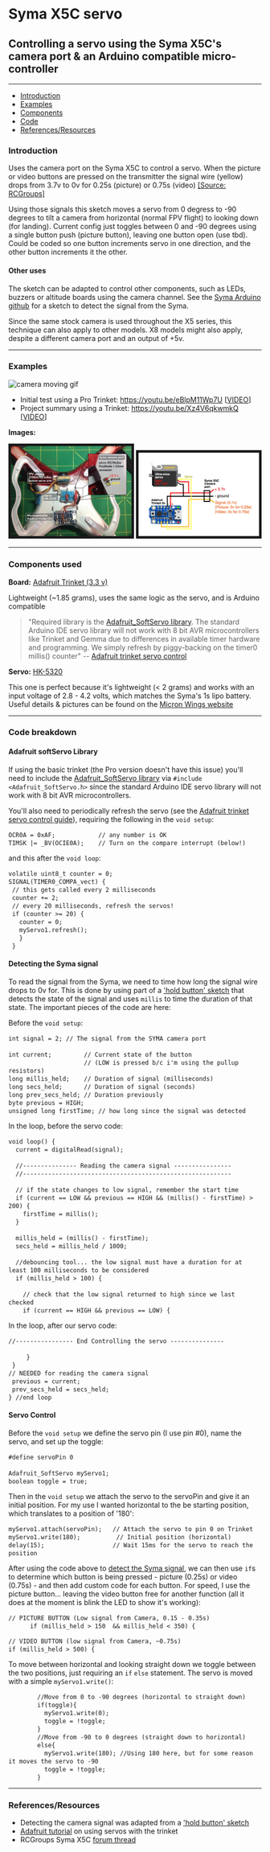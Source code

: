# Syma X5C servo
## Controlling a servo using the Syma X5C's camera port &amp; an Arduino compatible micro-controller

 *******************************************************************
 
 - [Introduction](#introduction)
 - [Examples](#examples)
 - [Components](#components-used)
 - [Code](#code-breakdown)
 - [References/Resources](#referencesresources)

### Introduction

Uses the camera port on the Syma X5C to control a servo. When the picture or video buttons are pressed on the transmitter the signal wire (yellow) drops from 3.7v to 0v for 0.25s (picture) or 0.75s (video) [[Source: RCGroups]](https://www.rcgroups.com/forums/showpost.php?p=31397718&postcount=5415)

Using those signals this sketch moves a servo from 0 degress to -90 degrees to tilt a camera from horizontal (normal FPV flight) to looking down (for landing). Current config just toggles between 0 and -90 degrees using a single button push (picture button), leaving one button open (use tbd). Could be coded so one button increments servo in one direction, and the other button increments it the other.

#### Other uses

The sketch can be adapted to control other components, such as LEDs, buzzers or altitude boards using the camera channel.
See the [Syma Arduino github](https://github.com/EThornill/Syma_Arduino) for a sketch to detect the signal from the Syma.

Since the same stock camera is used throughout the X5 series, this technique can also apply to other models. X8 models might also apply, despite a different camera port and an output of +5v.

------------------------------

### Examples

![camera moving gif](https://raw.githubusercontent.com/EThornill/Syma_X5C_servo/master/images/Syma_X5C_servo.gif)

- Initial test using a Pro Trinket: https://youtu.be/eBlpM11Wp7U [[VIDEO](https://youtu.be/eBlpM11Wp7U)]
- Project summary using a Trinket: https://youtu.be/Xz4V6qkwmkQ [[VIDEO](https://youtu.be/Xz4V6qkwmkQ)]

**Images:**

<a href="/images/overview.jpg"><img src="images/overview.jpg" 
alt="Overview of completed setup" width="240" border="5" /></a> <a href="images/schematic.jpg"><img src="images/schematic.jpg" 
alt="schematic" width="240" border="5" /></a>

------------------------------

### Components used
 
  **Board:** [Adafruit Trinket (3.3 v)](https://www.adafruit.com/product/1500)
  
 Lightweight (~1.85 grams), uses the same logic as the servo, and is Arduino compatible

  >"Required library is the [Adafruit_SoftServo library](https://github.com/adafruit/Adafruit_SoftServo). The standard Arduino IDE servo library will not work with 8 bit AVR microcontrollers like Trinket and Gemma due to differences in available timer hardware and programming. We simply refresh by piggy-backing on the timer0 millis() counter" -- [Adafruit trinket servo control](https://learn.adafruit.com/trinket-gemma-servo-control/overview)
  
  **Servo:** [HK-5320](https://hobbyking.com/en_us/hk-5320-ultra-micro-digital-servo-1-7g-0-05sec-0-075kg.html)
  
  This one is perfect because it's lightweight (< 2 grams) and works with an input voltage of 2.8 - 4.2 volts, which matches the Syma's 1s lipo battery. Useful details & pictures can be found on the [Micron Wings website](http://www.micronwings.com/Products/Servo%20HK5320/index.shtml)
  
 ------------------------------
 
### Code breakdown

#### Adafruit softServo Library
If using the basic trinket (the Pro version doesn't have this issue) you'll need to include the [Adafruit_SoftServo library](https://github.com/adafruit/Adafruit_SoftServo) via `#include <Adafruit_SoftServo.h>` since the standard Arduino IDE servo library will not work with 8 bit AVR microcontrollers.
 
You'll also need to periodically refresh the servo (see the [Adafruit trinket servo control guide](https://learn.adafruit.com/trinket-gemma-servo-control/overview)), requiring the following in the `void setup`:
 
 ```arduino
OCR0A = 0xAF;            // any number is OK
TIMSK |= _BV(OCIE0A);    // Turn on the compare interrupt (below!)
 ```
 and this after the `void loop`:
 
 ```arduino
 volatile uint8_t counter = 0;
SIGNAL(TIMER0_COMPA_vect) {
  // this gets called every 2 milliseconds
  counter += 2;
  // every 20 milliseconds, refresh the servos!
  if (counter >= 20) {
    counter = 0;
    myServo1.refresh();
    }
  }
 ```
 
 
#### Detecting the Syma signal
 To read the signal from the Syma, we need to time how long the signal wire drops to 0v for. This is done by using part of a ['hold button' sketch](http://playground.arduino.cc/Code/HoldButton) that detects the state of the signal and uses `millis` to time the duration of that state. The important pieces of the code are here:
 
Before the `void setup`:
```arduino
int signal = 2; // The signal from the SYMA camera port

int current;         // Current state of the button
                     // (LOW is pressed b/c i'm using the pullup resistors)
long millis_held;    // Duration of signal (milliseconds)
long secs_held;      // Duration of signal (seconds)
long prev_secs_held; // Duration previously
byte previous = HIGH;
unsigned long firstTime; // how long since the signal was detected
```
In the loop, before the servo code:
```arduino
void loop() {
  current = digitalRead(signal);
  
  //--------------- Reading the camera signal ----------------
  //----------------------------------------------------------

  // if the state changes to low signal, remember the start time 
  if (current == LOW && previous == HIGH && (millis() - firstTime) > 200) {
    firstTime = millis();
  }

  millis_held = (millis() - firstTime);
  secs_held = millis_held / 1000;

  //debouncing tool... the low signal must have a duration for at least 100 milliseconds to be considered
  if (millis_held > 100) {
   
    // check that the low signal returned to high since we last checked
    if (current == HIGH && previous == LOW) {
 ```
 In the loop, after our servo code:
 
 ```arduino
//---------------- End Controlling the servo ---------------
      
      }
  }
// NEEDED for reading the camera signal
  previous = current;
  prev_secs_held = secs_held;
} //end loop
 ```
 
 
#### Servo Control

Before the `void setup` we define the servo pin (I use pin \#0), name the servo, and set up the toggle:
```arduino
#define servoPin 0

Adafruit_SoftServo myServo1; 
boolean toggle = true;
```
Then in the `void setup` we attach the servo to the servoPin and give it an initial position. For my use I wanted horizontal to the be starting position, which translates to a position of '180':
```arduino
myServo1.attach(servoPin);   // Attach the servo to pin 0 on Trinket
myServo1.write(180);          // Initial position (horizontal)
delay(15);                   // Wait 15ms for the servo to reach the position
```

After using the code above to [detect the Syma signal](#detecting-the-syma-signal), we can then use `if`s to determine which button is being pressed - picture (0.25s) or video (0.75s) -  and then add custom code for each button. For speed, I use the picture button... leaving the video button free for another function (all it does at the moment is blink the LED to show it's working):
```arduino
// PICTURE BUTTON (Low signal from Camera, 0.15 - 0.35s)
      if (millis_held > 150  && millis_held < 350) {     
```
```arduino
// VIDEO BUTTON (low signal from Camera, ~0.75s)
if (millis_held > 500) {
```

To move between horizontal and looking straight down we toggle between the two positions, just requiring an `if` `else` statement. The servo is moved with a simple `myServo1.write()`:
```arduino 
        //Move from 0 to -90 degrees (horizontal to straight down)
        if(toggle){
          myServo1.write(0);
          toggle = !toggle;
        }
        //Move from -90 to 0 degrees (straight down to horizontal)
        else{
          myServo1.write(180); //Using 180 here, but for some reason it moves the servo to -90
          toggle = !toggle;
        }
  ```
  

 *******************************************************************
### References/Resources

  - Detecting the camera signal was adapted from a ['hold button' sketch](http://playground.arduino.cc/Code/HoldButton)
  - [Adafruit tutorial](https://learn.adafruit.com/trinket-gemma-servo-control/overview) on using servos with the trinket
  - RCGroups Syma X5C [forum thread](https://www.rcgroups.com/forums/showthread.php?2065465-Syma-x5c)
